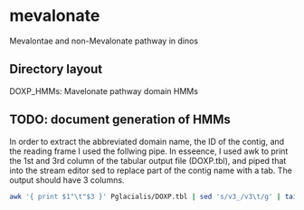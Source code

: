 mevalonate
==========

Mevalontae and non-Mevalonate pathway in dinos

Directory layout
----------------

DOXP\_HMMs: Mavelonate pathway domain HMMs

TODO: document generation of HMMs
---------------------------------

In order to extract the abbreviated domain name, the ID of the contig,
and the reading frame I used the follwing pipe. In esseence, I used awk
to print the 1st and 3rd column of the tabular output file (DOXP.tbl),
and piped that into the stream editor sed to replace part of the contig
name with a tab. The output should have 3 columns.

```bash
awk '{ print $1"\t"$3 }' Pglacialis/DOXP.tbl | sed 's/v3_/v3\t/g' | tail -n +4 > Pglacialis/DOXP.contigs
```
